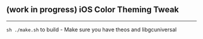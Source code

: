 ## (work in progress) iOS Color Theming Tweak

<hr />

`sh ./make.sh` to build - Make sure you have theos and libgcuniversal
